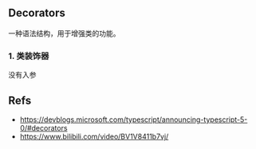 ## Decorators

一种语法结构，用于增强类的功能。

### 1. 类装饰器

没有入参

## Refs

- https://devblogs.microsoft.com/typescript/announcing-typescript-5-0/#decorators
- https://www.bilibili.com/video/BV1V8411b7vj/
